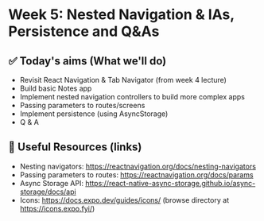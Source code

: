 # Week 5: Nested Navigation & IAs, Persistence and Q&As

## ✅ Today's aims (What we'll do)

- Revisit React Navigation & Tab Navigator (from week 4 lecture)
- Build basic Notes app
- Implement nested navigation controllers to build more complex apps
- Passing parameters to routes/screens
- Implement persistence (using AsyncStorage)
- Q & A

## 🔗 Useful Resources (links)

- Nesting navigators: https://reactnavigation.org/docs/nesting-navigators
- Passing parameters to routes: https://reactnavigation.org/docs/params
- Async Storage API: https://react-native-async-storage.github.io/async-storage/docs/api
- Icons: https://docs.expo.dev/guides/icons/ (browse directory at https://icons.expo.fyi/)
